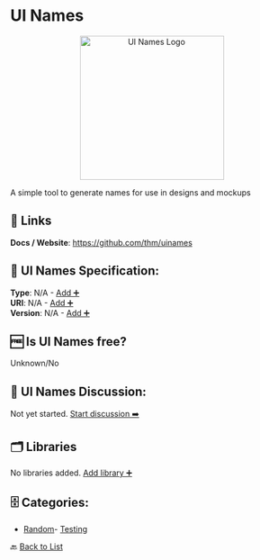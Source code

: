 # UI Names
<p align="center">
    <img width="256" src="https://raw.githubusercontent.com/apis-list/apis-list/main/apis/ui-names/logo_256x256.png" alt="UI Names Logo"/>
</p>
A simple tool to generate names for use in designs and mockups

##  🔗 Links
**Docs / Website**: https://github.com/thm/uinames

## 🧬 UI Names Specification:
**Type**: N/A - [Add ➕](https://github.com/apis-list/apis-list/edit/main/apis/ui-names/ui-names.yaml)  
**URI**: N/A - [Add ➕](https://github.com/apis-list/apis-list/edit/main/apis/ui-names/ui-names.yaml)  
**Version**: N/A - [Add ➕](https://github.com/apis-list/apis-list/edit/main/apis/ui-names/ui-names.yaml)

## 🆓 Is UI Names free?
 Unknown/No 

## 💬 UI Names Discussion:
Not yet started. [Start discussion ➡️](https://github.com/apis-list/apis-list/discussions/new)

## 🗂️ Libraries

No libraries added. [Add library ➕](https://github.com/apis-list/apis-list/edit/main/apis/ui-names/ui-names.yaml)    


## 🗄️ Categories:
- [Random](https://github.com/apis-list/apis-list#random-)- [Testing](https://github.com/apis-list/apis-list#testing-)

🔙  [Back to List](https://github.com/apis-list/apis-list)
